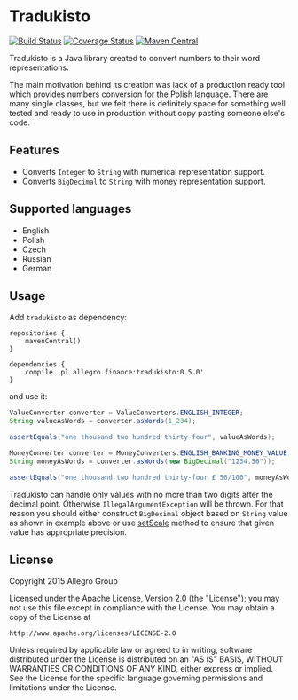 Tradukisto
==========

[![Build Status](https://travis-ci.org/allegro/tradukisto.svg?branch=master)](https://travis-ci.org/allegro/tradukisto)
[![Coverage Status](https://coveralls.io/repos/allegro/tradukisto/badge.svg?branch=master)](https://coveralls.io/r/allegro/tradukisto?branch=master)
[![Maven Central](https://maven-badges.herokuapp.com/maven-central/pl.allegro.finance/tradukisto/badge.svg?style=flat)](https://maven-badges.herokuapp.com/maven-central/pl.allegro.finance/tradukisto)

Tradukisto is a Java library created to convert numbers to their word representations.

The main motivation behind its creation was lack of a production ready tool which provides numbers conversion for the 
Polish language. There are many single classes, but we felt there is definitely space for something well tested and
ready to use in production without copy pasting someone else's code.

Features
--------

* Converts `Integer` to `String` with numerical representation support.
* Converts `BigDecimal` to `String` with money representation support.

Supported languages
-------------------

* English
* Polish
* Czech
* Russian
* German

Usage
-----

Add `tradukisto` as dependency:

```
repositories {
    mavenCentral()
}

dependencies {
    compile 'pl.allegro.finance:tradukisto:0.5.0'
}
```

and use it:

```java
ValueConverter converter = ValueConverters.ENGLISH_INTEGER;
String valueAsWords = converter.asWords(1_234);

assertEquals("one thousand two hundred thirty-four", valueAsWords);
```

```java
MoneyConverter converter = MoneyConverters.ENGLISH_BANKING_MONEY_VALUE;
String moneyAsWords = converter.asWords(new BigDecimal("1234.56"));

assertEquals("one thousand two hundred thirty-four £ 56/100", moneyAsWords);
```

Tradukisto can handle only values with no more than two digits after the decimal point. Otherwise
`IllegalArgumentException` will be thrown. For that reason you should either construct `BigDecimal` object based on `String`
value as shown in example above or use [setScale](http://docs.oracle.com/javase/7/docs/api/java/math/BigDecimal.html#setScale(int,%20java.math.RoundingMode))
method to ensure that given value has appropriate precision.

License
-------

Copyright 2015 Allegro Group

Licensed under the Apache License, Version 2.0 (the "License");
you may not use this file except in compliance with the License.
You may obtain a copy of the License at

    http://www.apache.org/licenses/LICENSE-2.0

Unless required by applicable law or agreed to in writing, software
distributed under the License is distributed on an "AS IS" BASIS,
WITHOUT WARRANTIES OR CONDITIONS OF ANY KIND, either express or implied.
See the License for the specific language governing permissions and
limitations under the License.
